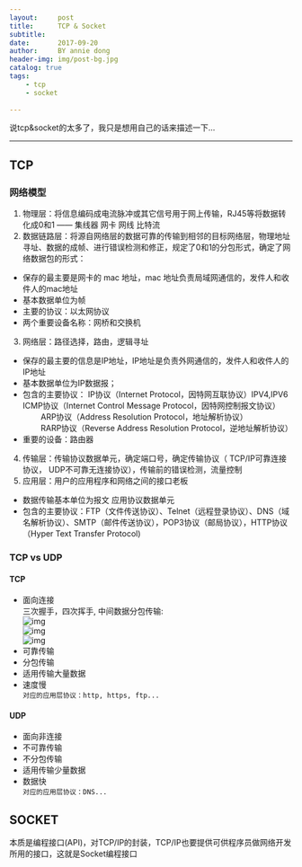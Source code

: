 ```yaml
---
layout:     post
title:      TCP & Socket
subtitle:   
date:       2017-09-20
author:     BY annie dong
header-img: img/post-bg.jpg
catalog: true
tags:
    - tcp
    - socket
    
---
```

说tcp&socket的太多了，我只是想用自己的话来描述一下...

---

## TCP
### 网络模型
1. 物理层：将信息编码成电流脉冲或其它信号用于网上传输，RJ45等将数据转化成0和1 —— 集线器 网卡 网线 比特流  
2. 数据链路层：将源自网络层的数据可靠的传输到相邻的目标网络层，物理地址寻址、数据的成帧、进行错误检测和修正，规定了0和1的分包形式，确定了网络数据包的形式：    
- 保存的最主要是网卡的 mac 地址，mac 地址负责局域网通信的，发件人和收件人的mac地址    
- 基本数据单位为帧    
- 主要的协议：以太网协议    
- 两个重要设备名称：网桥和交换机    

3. 网络层：路径选择，路由，逻辑寻址        
- 保存的最主要的信息是IP地址，IP地址是负责外网通信的，发件人和收件人的IP地址    
- 基本数据单位为IP数据报；
- 包含的主要协议：
    IP协议（Internet Protocol，因特网互联协议）IPV4,IPV6
    ICMP协议（Internet Control Message Protocol，因特网控制报文协议）    
　 　ARP协议（Address Resolution Protocol，地址解析协议）    
　　 RARP协议（Reverse Address Resolution Protocol，逆地址解析协议）    
- 重要的设备：路由器    

4. 传输层：传输协议数据单元，确定端口号，确定传输协议（ TCP/IP可靠连接协议， UDP不可靠无连接协议），传输前的错误检测，流量控制    
5. 应用层：用户的应用程序和网络之间的接口老板    
- 数据传输基本单位为报文 应用协议数据单元    
- 包含的主要协议：FTP（文件传送协议）、Telnet（远程登录协议）、DNS（域名解析协议）、SMTP（邮件传送协议），POP3协议（邮局协议），HTTP协议（Hyper Text Transfer Protocol)    

### TCP vs UDP
#### TCP
- 面向连接   
三次握手，四次挥手, 中间数据分包传输:    
![img](https://dongjx.github.io/img/posts/tcp.jpg)    
![img](https://dongjx.github.io/img/posts/tcp1.jpg)    
![img](https://dongjx.github.io/img/posts/tcp2.jpg)   
- 可靠传输    
- 分包传输    
- 适用传输大量数据    
- 速度慢    
`对应的应用层协议：http, https, ftp...`

#### UDP
- 面向非连接    
- 不可靠传输    
- 不分包传输    
- 适用传输少量数据    
- 数据快    
`对应的应用层协议：DNS...`    

## SOCKET
本质是编程接口(API)，对TCP/IP的封装，TCP/IP也要提供可供程序员做网络开发所用的接口，这就是Socket编程接口    

